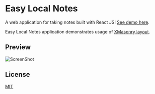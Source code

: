 # Easy Local Notes

A web application for taking notes built with React JS! 
[See demo here](https://zitros.github.io/easy-local-notes).

Easy Local Notes application demonstrates usage of
[XMasonry layout](https://zitros.github.io/react-xmasonry).

Preview
-------

![ScreenShot](https://cloud.githubusercontent.com/assets/4989256/23872195/0c16887e-0836-11e7-9dee-baded29bc796.png)

License
-------

[MIT](LICENSE)
